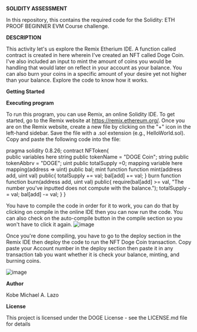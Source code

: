 **SOLIDITY ASSESSMENT**

In this repository, this contains the required code for the Solidity: ETH PROOF BEGINNER EVM Course challenge. 

**DESCRIPTION**

This activity let's us explore the Remix Etherium IDE. A function called contract is created in here wherein I've created an NFT called Doge Coin.
I've also included an input to mint the amount of coins you would be handling that would later on reflect in your account as your balance.
You can also burn your coins in a specific amount of your desire yet not higher than your balance.
Explore the code to know how it works.

**Getting Started**

**Executing program**

To run this program, you can use Remix, an online Solidity IDE. To get started, go to the Remix website at https://remix.ethereum.org/.
Once you are on the Remix website, create a new file by clicking on the "+" icon in the left-hand sidebar. Save the file with a .sol extension (e.g., HelloWorld.sol). Copy and paste the following code into the file:

pragma solidity 0.8.26;
contract NFToken{   
    public variables here
        string public tokenName = "DOGE Coin";
        string public tokenAbbrv = "DOGE";
        uint public totalSupply =0;
    mapping variable here
        mapping(address => uint) public bal;
    mint function
        function mint(address add, uint val) public{
            totalSupply += val;
            bal[add] += val;
        }
    burn function
        function burn(address add, uint val) public{
            require(bal[add] >= val, "The number you've inputted does not compute with the balance.");
                totalSupply -= val;
                bal[add] -= val;
        }
     }

You have to compile the code in order for it to work, you can do that by clicking on compile in the online IDE then you can now run the code. You can also check on the auto-compile button in the compile section so you won't have to click it again.
![image](https://github.com/alpha-doge/NTC-LAZO-Solidity_Assessment/assets/125114021/b02a1abc-aaaa-4878-b4b0-bbb221245b97)

Once you're done compiling, you have to go to the deploy section in the Remix IDE then deploy the code to run the NFT Doge Coin transaction.
Copy paste your Account number in the deploy section then paste it in any transaction tab you want whether it is check your balance, minting, and burning coins.

![image](https://github.com/alpha-doge/NTC-LAZO-Solidity_Assessment/assets/125114021/3febdf57-594c-4f5b-ae78-8cf6aee1892a)

**Author**

Kobe Michael A. Lazo

**License**

This project is licensed under the DOGE License - see the LICENSE.md file for details
